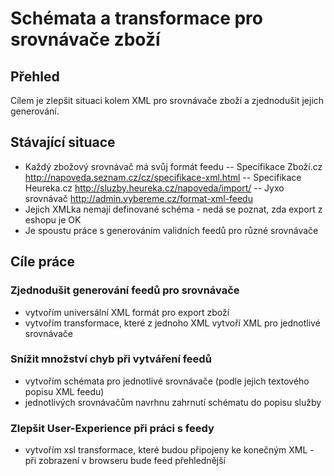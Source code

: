 # Schémata a transformace pro srovnávače zboží

## Přehled
Cílem je zlepšit situaci kolem XML pro srovnávače zboží a zjednodušit jejich generování.

## Stávající situace
- Každý zbožový srovnávač má svůj formát feedu
-- Specifikace Zboží.cz http://napoveda.seznam.cz/cz/specifikace-xml.html
-- Specifikace Heureka.cz http://sluzby.heureka.cz/napoveda/import/
-- Jyxo srovnávač http://admin.vybereme.cz/format-xml-feedu	
- Jejich XMLka nemají definované schéma - nedá se poznat, zda export z eshopu je OK
- Je spoustu práce s generováním validních feedů pro různé srovnávače


## Cíle práce

### Zjednodušit generování feedů pro srovnávače
- vytvořím universální XML formát pro export zboží
- vytvořím transformace, které z jednoho XML vytvoří XML pro jednotlivé srovnávače

### Snížit množství chyb při vytváření feedů
- vytvořím schémata pro jednotlivé srovnávače (podle jejich textového popisu XML feedu)
- jednotlivých srovnávačům navrhnu zahrnutí schématu do popisu služby

### Zlepšit User-Experience při práci s feedy
- vytvořím xsl transformace, které budou připojeny ke konečným XML - při zobrazení v browseru bude feed přehlednější